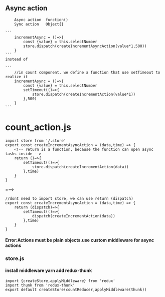## Async action 
        Async action  function() 
        Sync action   Object{} 

	```
    	incrementAsync = ()=>{
	    	const {value} = this.selectNumber
		    store.dispatch(createIncrementAsyncAction(value*1,500))
	    }
	```
	instead of 
	
	```
		//in count component, we define a function that use setTimeout to realize it 
	    incrementAsync = ()=>{
		    const {value} = this.selectNumber
		    setTimeout(()=>{
			    store.dispatch(createIncrementAction(value*1))
		    },500)
	    }
	```

# count_action.js
```
import store from '/.store'
export const createIncrementAsyncAction = (data,time) => {
    <!-- return is a function, because the function can open async tasks inside -->
	return ()=>{
		setTimeout(()=>{
			store.dispatch(createIncrementAction(data))
		},time)
	}
} 
```
===> 
```
//dont need to import store, we can use return (dispatch)
export const createIncrementAsyncAction = (data,time) => {
	return (dispatch)=>{
		setTimeout(()=>{
			dispatch(createIncrementAction(data))
		},time)
	}
}
```

#### Error:Actions must be plain objects.use custom middleware for async actions

### store.js   
#### install middleware  yarn add redux-thunk
```
import {createStore,applyMiddleware} from 'redux'
import thunk from 'redux-thunk'
export default createStore(countReducer,applyMiddleware(thunk))
```


		 			


